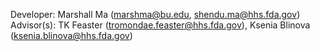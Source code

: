 Developer: Marshall Ma (marshma@bu.edu, shendu.ma@hhs.fda.gov)  
Advisor(s): TK Feaster (tromondae.feaster@hhs.fda.gov), Ksenia Blinova (ksenia.blinova@hhs.fda.gov)
